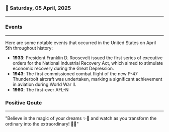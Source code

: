 ### 📅 Saturday, 05 April, 2025
------
### Events
------
Here are some notable events that occurred in the United States on April 5th throughout history:

- **1933**: President Franklin D. Roosevelt issued the first series of executive orders for the National Industrial Recovery Act, which aimed to stimulate economic recovery during the Great Depression.
- **1943**: The first commissioned combat flight of the new P-47 Thunderbolt aircraft was undertaken, marking a significant achievement in aviation during World War II.
- **1960**: The first-ever AFL-N
### Positive Qoute
------
"Believe in the magic of your dreams ✨🌈 and watch as you transform the ordinary into the extraordinary! 🚀🌟"
